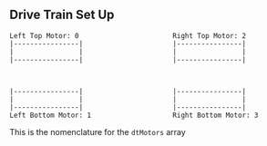 ## Drive Train Set Up

    Left Top Motor: 0                       Right Top Motor: 2
    |----------------|                      |----------------|                             
    |                |                      |                |
    |----------------|                      |----------------|                             
    


    |----------------|                      |----------------|                             
    |                |                      |                |
    |----------------|                      |----------------|                             
    Left Bottom Motor: 1                    Right Bottom Motor: 3

This is the nomenclature for the `dtMotors` array
